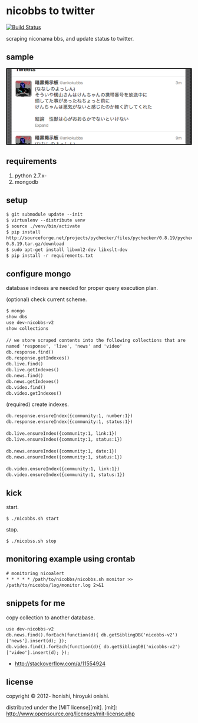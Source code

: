 nicobbs to twitter
==
[![Build Status](https://travis-ci.org/honishi/nicobbs.png?branch=develop)](https://travis-ci.org/honishi/nicobbs)

scraping niconama bbs, and update status to twitter.

sample
--
![tweets](./sample/tweets.png)

requirements
--
1. python 2.7.x-
2. mongodb

setup
--
````
$ git submodule update --init
$ virtualenv --distribute venv
$ source ./venv/bin/activate
$ pip install http://sourceforge.net/projects/pychecker/files/pychecker/0.8.19/pychecker-0.8.19.tar.gz/download
$ sudo apt-get install libxml2-dev libxslt-dev
$ pip install -r requirements.txt
````

configure mongo
--
database indexes are needed for proper query execution plan.

(optional) check current scheme.
````
$ mongo
show dbs
use dev-nicobbs-v2
show collections

// we store scraped contents into the following collections that are named 'response', 'live', 'news' and 'video'
db.response.find()
db.response.getIndexes()
db.live.find()
db.live.getIndexes()
db.news.find()
db.news.getIndexes()
db.video.find()
db.video.getIndexes()
````

(required) create indexes.
````
db.response.ensureIndex({community:1, number:1})
db.response.ensureIndex({community:1, status:1})

db.live.ensureIndex({community:1, link:1})
db.live.ensureIndex({community:1, status:1})

db.news.ensureIndex({community:1, date:1})
db.news.ensureIndex({community:1, status:1})

db.video.ensureIndex({community:1, link:1})
db.video.ensureIndex({community:1, status:1})
````

kick
--
start.
````
$ ./nicobbs.sh start
````
stop.
````
$ ./nicobss.sh stop
````

monitoring example using crontab
--
	# monitoring nicoalert
	* * * * * /path/to/nicobbs/nicobbs.sh monitor >> /path/to/nicobbs/log/monitor.log 2>&1

snippets for me
--
copy collection to another database.
````
use dev-nicobbs-v2
db.news.find().forEach(function(d){ db.getSiblingDB('nicobbs-v2')['news'].insert(d); });
db.video.find().forEach(function(d){ db.getSiblingDB('nicobbs-v2')['video'].insert(d); });
````
- http://stackoverflow.com/a/11554924

license
--
copyright &copy; 2012- honishi, hiroyuki onishi.

distributed under the [MIT license][mit].
[mit]: http://www.opensource.org/licenses/mit-license.php
